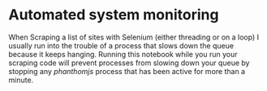 # Automated system monitoring

When Scraping a list of sites with Selenium (either threading or on a loop) I usually run into the trouble of a process that slows down the queue because it keeps hanging. Running this notebook while you run your scraping code will prevent processes from slowing down your queue by stopping any _phanthomjs_ process that has been active for more than a minute.
